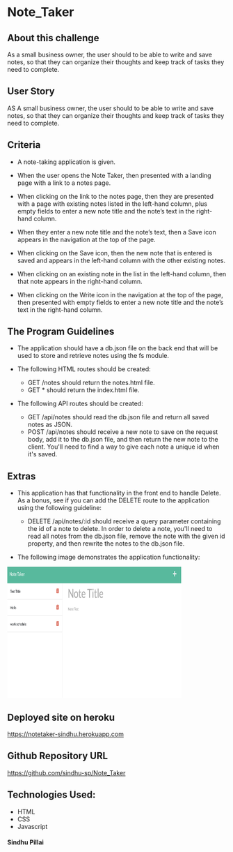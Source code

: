 # Note_Taker


## About this challenge

As a small business owner, the user should to be able to write and save notes, so that they can organize their thoughts and keep track of tasks they need to complete.
 



## User Story

AS A small business owner, the user should to be able to write and save notes, so that they can organize their thoughts and keep track of tasks they need to complete.



## Criteria

- A note-taking application is given.

- When the user opens the Note Taker, then presented with a landing page with a link to a notes page.

- When clicking on the link to the notes page, then they are presented with a page with existing notes listed in the left-hand column, plus empty fields to enter a new note title and the note’s text in the right-hand column.

- When they enter a new note title and the note’s text, then a Save icon appears in the navigation at the top of the page.

- When clicking on the Save icon, then the new note that is entered is saved and appears in the left-hand column with the other existing notes.

- When clicking on an existing note in the list in the left-hand column, then that note appears in the right-hand column.

- When clicking on the Write icon in the navigation at the top of the page, then presented with empty fields to enter a new note title and the note’s text in the right-hand column.

## The Program Guidelines

- The application should have a db.json file on the back end that will be used to store and retrieve notes using the fs module.

- The following HTML routes should be created:
  - GET /notes should return the notes.html file.
  - GET * should return the index.html file.

- The following API routes should be created:
  - GET /api/notes should read the db.json file and return all saved notes as JSON.
  - POST /api/notes should receive a new note to save on the request body, add it to the db.json file, and then return the new note to the client. You'll need to find a way to give each note a unique id when it's saved.

## Extras

- This application has that functionality in the front end to handle Delete. As a bonus, see if you can add the DELETE route to the application using the following guideline:
  - DELETE /api/notes/:id should receive a query parameter containing the id of a note to delete. 
  In order to delete a note, you'll need to read all notes from the db.json file, remove the note with the given id property, and then rewrite the notes to the db.json file.

- The following image demonstrates the application functionality:
<img src="./public/assets/note_taker.png" alt="refresh page" height = 300 width= 400 />

## Deployed site on heroku
https://notetaker-sindhu.herokuapp.com

## Github Repository URL
https://github.com/sindhu-sp/Note_Taker

## Technologies Used:
- HTML
- CSS
- Javascript



#### Sindhu Pillai

